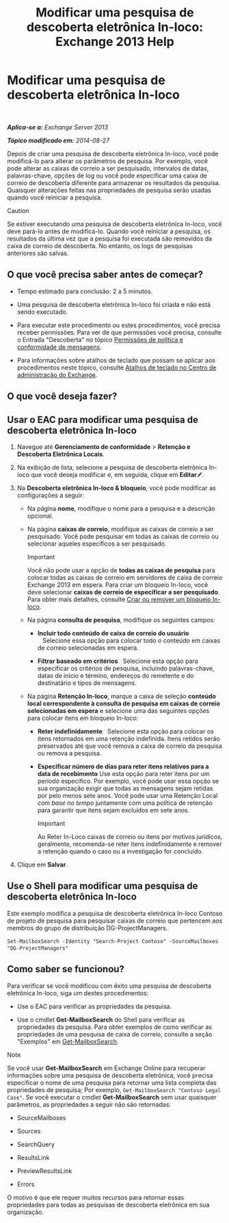 ﻿---
title: 'Modificar uma pesquisa de descoberta eletrônica In-loco: Exchange 2013 Help'
TOCTitle: Modificar uma pesquisa de descoberta eletrônica In-loco
ms:assetid: 3162743c-cc12-4997-91e0-bcbfea8bcb17
ms:mtpsurl: https://technet.microsoft.com/pt-br/library/Dd335182(v=EXCHG.150)
ms:contentKeyID: 50485286
ms.date: 05/22/2018
mtps_version: v=EXCHG.150
ms.translationtype: MT
---

# Modificar uma pesquisa de descoberta eletrônica In-loco

 

_**Aplica-se a:** Exchange Server 2013_

_**Tópico modificado em:** 2014-08-27_

Depois de criar uma pesquisa de descoberta eletrônica In-loco, você pode modificá-lo para alterar os parâmetros de pesquisa. Por exemplo, você pode alterar as caixas de correio a ser pesquisado, intervalos de datas, palavras-chave, opções de log ou você pode especificar uma caixa de correio de descoberta diferente para armazenar os resultados da pesquisa. Quaisquer alterações feitas nas propriedades de pesquisa serão usadas quando você reiniciar a pesquisa.


> [!CAUTION]
> Se estiver executando uma pesquisa de descoberta eletrônica In-loco, você deve pará-lo antes de modificá-lo. Quando você reiniciar a pesquisa, os resultados da última vez que a pesquisa foi executada são removidos da caixa de correio de descoberta. No entanto, os logs de pesquisas anteriores são salvas.



## O que você precisa saber antes de começar?

  - Tempo estimado para conclusão: 2 a 5 minutos.

  - Uma pesquisa de descoberta eletrônica In-loco foi criada e não está sendo executado.

  - Para executar este procedimento ou estes procedimentos, você precisa receber permissões. Para ver de que permissões você precisa, consulte o Entrada "Descoberta" no tópico [Permissões de política e conformidade de mensagens](messaging-policy-and-compliance-permissions-exchange-2013-help.md).

  - Para informações sobre atalhos de teclado que possam se aplicar aos procedimentos neste tópico, consulte [Atalhos de teclado no Centro de administração do Exchange](keyboard-shortcuts-in-the-exchange-admin-center-exchange-online-protection-help.md).

## O que você deseja fazer?

## Usar o EAC para modificar uma pesquisa de descoberta eletrônica In-loco

1.  Navegue até **Gerenciamento de conformidade** \> **Retenção e Descoberta Eletrônica Locais**.

2.  Na exibição de lista, selecione a pesquisa de descoberta eletrônica In-loco que você deseja modificar e, em seguida, clique em **Editar**![Ícone de edição](images/JJ218640.6f53ccb2-1f13-4c02-bea0-30690e6ea71d(EXCHG.150).gif "Ícone de edição").

3.  Na **Descoberta eletrônica In-loco & bloqueio**, você pode modificar as configurações a seguir:
    
      - Na página **nome**, modifique o nome para a pesquisa e a descrição opcional.
    
      - Na página **caixas de correio**, modifique as caixas de correio a ser pesquisado. Você pode pesquisar em todas as caixas de correio ou selecionar aqueles específicos a ser pesquisado.
        

        > [!IMPORTANT]
        > Você não pode usar a opção de <STRONG>todas as caixas de pesquisa</STRONG> para colocar todas as caixas de correio em servidores de caixa de correio Exchange 2013 em espera. Para criar um bloqueio In-loco, você deve selecionar <STRONG>caixas de correio de especificar a ser pesquisado</STRONG>. Para obter mais detalhes, consulte <A href="create-or-remove-an-in-place-hold-exchange-2013-help.md">Criar ou remover um bloqueio In-loco</A>.

    
      - Na página **consulta de pesquisa**, modifique os seguintes campos:
        
          - **Incluir todo conteúdo de caixa de correio do usuário**    Selecione essa opção para colocar todo o conteúdo em caixas de correio selecionadas em espera.
        
          - **Filtrar baseado em critérios**   Selecione esta opção para especificar os critérios de pesquisa, incluindo palavras-chave, datas de início e término, endereços do remetente e do destinatário e tipos de mensagens.
    
      - Na página **Retenção In-loco**, marque a caixa de seleção **conteúdo local correspondente à consulta de pesquisa em caixas de correio selecionadas em espera** e selecione uma das seguintes opções para colocar itens em bloqueio In-loco:
        
          - **Reter indefinidamente**   Selecione esta opção para colocar os itens retornados em uma retenção indefinida. Itens retidos serão preservados até que você remova a caixa de correio da pesquisa ou remova a pesquisa.
        
          - **Especificar número de dias para reter itens relativos para a data de recebimento** Use esta opção para reter itens por um período específico. Por exemplo, você pode usar essa opção se sua organização exigir que todas as mensagens sejam retidas por pelo menos sete anos. Você pode usar uma Retenção Local *com base no tempo* juntamente com uma política de retenção para garantir que itens sejam excluídos em sete anos.
            

            > [!IMPORTANT]
            > Ao Reter In-Loco caixas de correio ou itens por motivos jurídicos, geralmente, recomenda-se reter itens indefinidamente e remover a retenção quando o caso ou a investigação for concluído.



4.  Clique em **Salvar**.

## Use o Shell para modificar uma pesquisa de descoberta eletrônica In-loco

Este exemplo modifica a pesquisa de descoberta eletrônica In-loco Contoso de projeto de pesquisa para pesquisar caixas de correio que pertencem aos membros do grupo de distribuição DG-ProjectManagers.

    Set-MailboxSearch -Identity "Search-Project Contoso" -SourceMailboxes "DG-ProjectManagers"

## Como saber se funcionou?

Para verificar se você modificou com êxito uma pesquisa de descoberta eletrônica In-loco, siga um destes procedimentos:

  - Use o EAC para verificar as propriedades da pesquisa.

  - Use o cmdlet **Get-MailboxSearch** do Shell para verificar as propriedades da pesquisa. Para obter exemplos de como verificar as propriedades de uma pesquisa de caixa de correio, consulte a seção "Exemplos" em [Get-MailboxSearch](https://technet.microsoft.com/pt-br/library/dd351021\(v=exchg.150\)).


> [!NOTE]
> Se você usar <STRONG>Get-MailboxSearch</STRONG> em Exchange Online para recuperar informações sobre uma pesquisa de descoberta eletrônica, você precisa especificar o nome de uma pesquisa para retornar uma lista completa das propriedades de pesquisa; Por exemplo, <CODE>Get-MailboxSearch "Contoso Legal Case"</CODE>. Se você executar o cmdlet <STRONG>Get-MailboxSearch</STRONG> sem usar quaisquer parâmetros, as propriedades a seguir não são retornadas: 
> <UL>
> <LI>
> <P>SourceMailboxes</P>
> <LI>
> <P>Sources</P>
> <LI>
> <P>SearchQuery</P>
> <LI>
> <P>ResultsLink</P>
> <LI>
> <P>PreviewResultsLink</P>
> <LI>
> <P>Errors</P></LI></UL>O motivo é que ele requer muitos recursos para retornar essas propriedades para todas as pesquisas de descoberta eletrônica em sua organização.


